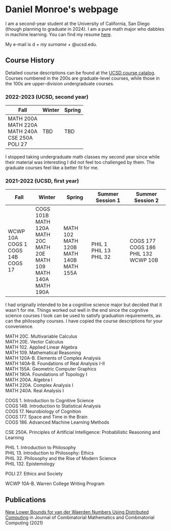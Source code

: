 # Daniel Monroe's webpage

I am a second-year student at the University of California, San Diego (though planning to graduate in 2024). I am a pure math major who dabbles in machine learning. You can find my resume [here](https://github.com/Ergodice/Ergodice.github.io/blob/e4bc7625ba00896f8b1d22f5b6e9ea4521d9faae/resume.pdf). 

My e-mail is d + *my surname* + @ucsd.edu.

## Course History

Detailed  course descriptions can be found at the [UCSD course catalog](catalog.ucsd.edu). Courses numbered in the 200s are graduate-level courses, while those in the 100s are upper-division undergraduate courses.

### 2022-2023 (UCSD, second year)

| Fall   | Winter    | Spring |
|---| ---| ---|
|MATH 200A <br> MATH 220A <br> MATH 240A <br> CSE 250A <br> POLI 27 | TBD  |  TBD |

I stopped taking undergraduate math classes my second year since while their material was interesting I did not feel too challenged by them. The graduate courses feel like a better fit for me.

### 2021-2022 (UCSD, first year)

| Fall   | Winter    | Spring | Summer Session 1 | Summer Session 2 |
|---| ---| ---| ---| ---| 
|WCWP 10A <br> COGS 1 <br> COGS 14B <br> COGS 17 | COGS 101B <br> MATH 120A <br> MATH 20C <br> MATH 20E <br> MATH 109 <br> MATH 140A <br> MATH 190A    | MATH 102 <br> MATH 120B <br> MATH 140B <br> MATH 155A | PHIL 1 <br> PHIL 13 <br> PHIL 32|COGS 177  <br> COGS 186  <br> PHIL 132 <br> WCWP 10B |

I had originally intended to be a cognitive science major but decided that it wasn't for me. Things worked out well in the end since the cognitive science courses I took can be used to satisfy graduation requirements, as can the philosophy courses. I have copied the course descriptions for your convenience.

MATH 20C. Multivariable Calculus <br>
MATH 20E. Vector Calculus <br>
MATH 102. Applied Linear Algebra <br>
MATH 109. Mathematical Reasoning <br>
MATH 120A-B. Elements of Complex Analysis <br>
MATH 140A-B. Foundations of Real Analysis I-II <br>
MATH 155A. Geometric Computer Graphics <br>
MATH 190A. Foundations of Topology I <br>
MATH 200A. Algebra I  <br>
MATH 220A. Complex Analysis I <br>
MATH 240A. Real Analysis I <br>

COGS 1. Introduction to Cognitive Science <br>
COGS 14B. Introduction to Statistical Analysis  <br>
COGS 17. Neurobiology of Cognition <br>
COGS 177. Space and Time in the Brain <br>
COGS 186. Advanced Machine Learning Methods <br>

CSE 250A. Principles of Artificial Intelligence: Probabilistic Reasoning and Learning  <br>

PHIL 1. Introduction to Philosophy <br>
PHIL 13. Introduction to Philosophy: Ethics <br>
PHIL 32. Philosophy and the Rise of Modern Science <br>
PHIL 132. Epistemology <br>

POLI 27. Ethics and Society  <br>


WCWP 10A-B. Warren College Writing Program <br>

## Publications
[New Lower Bounds for van der Waerden Numbers Using Distributed Computing](https://arxiv.org/abs/1603.03301) in Journal of Combinatorial Mathematics and Combinatorial Computing (2021)
